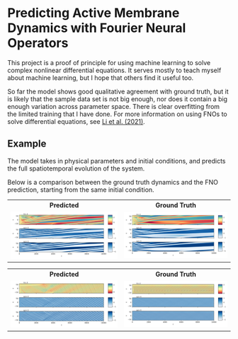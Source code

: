 # Predicting Active Membrane Dynamics with Fourier Neural Operators

This project is a proof of principle for using machine learning to solve complex nonlinear differential equations. It serves mostly to teach myself about machine learning, but I hope that others find it useful too. 

So far the model shows good qualitative agreement with ground truth, but it is likely that the sample data set is not big enough, nor does it contain a big enough variation across parameter space. There is clear overfitting from the limited training that I have done. For more information on using FNOs to solve differential equations, see [Li et al. (2021)](https://arxiv.org/abs/2010.08895). 

## Example
The model takes in physical parameters and initial conditions, and predicts the full spatiotemporal evolution of the system.

Below is a comparison between the ground truth dynamics and the FNO prediction, starting from the same initial condition.

<table>
  <tr>
    <th>Predicted</th>
    <th>Ground Truth</th>
  </tr>
  <tr>
    <td><img src="example_figs/kym_pred_0.08.png" width="500"/></td>
    <td><img src="example_figs/kym_true_0.08.png" width="500"/></td>
  </tr>
</table>

<table>
  <tr>
    <th>Predicted</th>
    <th>Ground Truth</th>
  </tr>
  <tr>
    <td><img src="example_figs/kym_pred_0.43.png" width="500"/></td>
    <td><img src="example_figs/kym_true_0.43.png" width="500"/></td>
  </tr>
</table>

